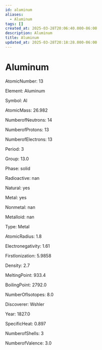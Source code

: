 ```yaml
---
id: aluminum
aliases:
  - Aluminum
tags: []
created_at: 2025-03-28T20:06:40.000-06:00
description: Aluminum
title: Aluminum
updated_at: 2025-03-28T20:18:28.000-06:00
---
```




# Aluminum

AtomicNumber: 13

Element: Aluminum

Symbol: Al

AtomicMass: 26.982

NumberofNeutrons: 14

NumberofProtons: 13

NumberofElectrons: 13

Period: 3

Group: 13.0

Phase: solid

Radioactive: nan

Natural: yes

Metal: yes

Nonmetal: nan

Metalloid: nan

Type: Metal

AtomicRadius: 1.8

Electronegativity: 1.61

FirstIonization: 5.9858

Density: 2.7

MeltingPoint: 933.4

BoilingPoint: 2792.0

NumberOfIsotopes: 8.0

Discoverer: Wshler

Year: 1827.0

SpecificHeat: 0.897

NumberofShells: 3

NumberofValence: 3.0

